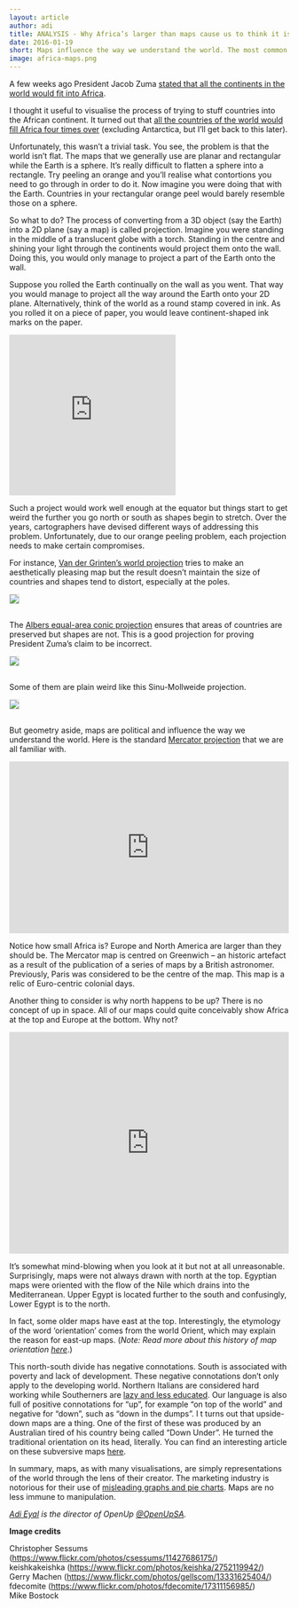 ```yaml
---
layout: article
author: adi
title: ANALYSIS - Why Africa’s larger than maps cause us to think it is 
date: 2016-01-19
short: Maps influence the way we understand the world. The most common map projection is a relic from the Euro-centric colonial days - and as a result Africa appears smaller than it actually is.
image: africa-maps.png
---
```


 A few weeks ago President Jacob Zuma [stated that all the continents in the world would fit into Africa](http://www.timeslive.co.za/politics/2015/12/10/watch-zuma-fails-at-geography---claims-africa-is-the-largest-continent).
 
 I thought it useful to visualise the process of trying to stuff countries into the African continent. It turned out that [all the countries of the world would fill Africa four times over](https://africacheck.org/spot-check/it-would-take-at-least-4-africas-to-fit-all-the-worlds-continents-president-zuma/) (excluding Antarctica, but I’ll get back to this later).
 
 Unfortunately, this wasn’t a trivial task. You see, the problem is that the world isn’t flat. The maps that we generally use are planar and rectangular while the Earth is a sphere. It’s really difficult to flatten a sphere into a rectangle. Try peeling an orange and you’ll realise what contortions you need to go through in order to do it. Now imagine you were doing that with the Earth. Countries in your rectangular orange peel would barely resemble those on a sphere.
 
 So what to do? The process of converting from a 3D object (say the Earth) into a 2D plane (say a map) is called projection. Imagine you were standing in the middle of a translucent globe with a torch. Standing in the centre and shining your light through the continents would project them onto the wall. Doing this, you would only manage to project a part of the Earth onto the wall.
 
 Suppose you rolled the Earth continually on the wall as you went. That way you would manage to project all the way around the Earth onto your 2D plane. Alternatively, think of the world as a round stamp covered in ink. As you rolled it on a piece of paper, you would leave continent-shaped ink marks on the paper.
 
 <iframe src="https://static.code4sa.org/world-is-not-flat/globe.html" width="300" height="290" frameborder="0" scrolling="no"></iframe>
 
 Such a project would work well enough at the equator but things start to get weird the further you go north or south as shapes begin to stretch. Over the years, cartographers have devised different ways of addressing this problem. Unfortunately, due to our orange peeling problem, each projection needs to make certain compromises.
 
 For instance, [Van der Grinten’s world projection](https://en.wikipedia.org/wiki/Van_der_Grinten_projection) tries to make an aesthetically pleasing map but the result doesn’t maintain the size of countries and shapes tend to distort, especially at the poles.
 
 <img style="margin-bottom: 15px; border: 1px solid #ddd;" src="{{ site.baseurl }}/img/articles/africa-maps/proj_grinten.png"/>
 
 The [Albers equal-area conic projection](https://en.wikipedia.org/wiki/Albers_projection) ensures that areas of countries are preserved but shapes are not. This is a good projection for proving President Zuma’s claim to be incorrect.
 
 <img style="margin-bottom: 15px; border: 1px solid #ddd;" src="{{ site.baseurl }}/img/articles/africa-maps/proj_albers.png"/>
 
 Some of them are plain weird like this Sinu-Mollweide projection.
 
 <img style="margin-bottom: 15px; border: 1px solid #ddd;" src="{{ site.baseurl }}/img/articles/africa-maps/proj_sinu.png"/>
 
 But geometry aside, maps are political and influence the way we understand the world. Here is the standard [Mercator projection](https://en.wikipedia.org/wiki/Mercator_projection) that we are all familiar with.
 
 <iframe src="https://static.code4sa.org/world-is-not-flat/mercator.html" width="100%" height="310" frameborder="0" scrolling="no"><span data-mce-type="bookmark" style="display: inline-block; width: 0px; overflow: hidden; line-height: 0;" class="mce_SELRES_start">&#65279;</span></iframe>
 
 Notice how small Africa is? Europe and North America are larger than they should be. The Mercator map is centred on Greenwich – an historic artefact as a result of the publication of a series of maps by a British astronomer. Previously, Paris was considered to be the centre of the map. This map is a relic of Euro-centric colonial days.
 
 Another thing to consider is why north happens to be up? There is no concept of up in space. All of our maps could quite conceivably show Africa at the top and Europe at the bottom. Why not?
 
 <iframe src="https://static.code4sa.org/world-is-not-flat/southup.html" width="100%" height="400" frameborder="0" scrolling="no"></iframe>
 
 It’s somewhat mind-blowing when you look at it but not at all unreasonable. Surprisingly, maps were not always drawn with north at the top. Egyptian maps were oriented with the flow of the Nile which drains into the Mediterranean. Upper Egypt is located further to the south and confusingly, Lower Egypt is to the north.
 
 In fact, some older maps have east at the top. Interestingly, the etymology of the word ‘orientation’ comes from the world Orient, which may explain the reason for east-up maps. (*Note: Read more about this history of map orientation [here](http://america.aljazeera.com/opinions/2014/2/maps-cartographycolonialismnortheurocentricglobe.html)*.)
 
 This north-south divide has negative connotations. South is associated with poverty and lack of development. These negative connotations don’t only apply to the developing world. Northern Italians are considered hard working while Southerners are [lazy and less educated](http://survivinginitaly.com/2014/07/30/northern-italians-versus-southern-italians-are-they-really-that-different/). Our language is also full of positive connotations for “up”, for example “on top of the world” and negative for “down”, such as “down in the dumps”.
 I
 t turns out that upside-down maps are a thing. One of the first of these was produced by an Australian tired of his country being called “Down Under”. He turned the traditional orientation on its head, literally. You can find an interesting article on these subversive maps [here](https://www.flourish.org/upsidedownmap/).
 
 In summary, maps, as with many visualisations, are simply representations of the world through the lens of their creator. The marketing industry is notorious for their use of [misleading graphs and pie charts](http://www.statisticshowto.com/misleading-graphs/). Maps are no less immune to manipulation.
 
 *[Adi Eyal](http://www.twitter.com/SoapSudTycoon) is the director of OpenUp [@OpenUpSA](https://twitter.com/openupsa).*
 
 **Image credits**

Christopher Sessums (https://www.flickr.com/photos/csessums/11427686175/)  
keishkakeishka (https://www.flickr.com/photos/keishka/2752119942/)  
Gerry Machen (https://www.flickr.com/photos/gellscom/13331625404/)  
fdecomite (https://www.flickr.com/photos/fdecomite/17311156985/)  
Mike Bostock